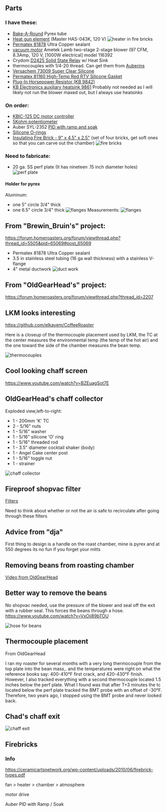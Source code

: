 
## Parts

### I have these:
 - [Bake-A-Round](http://www.pyrexlove.com/pyrex-bake-a-round/glassware/) Pyrex tube 
 - [Heat gun element](https://www.zoro.com/i/G0394895/) (Master HAS-043K, 120 V)
 ![heater in fire bricks](images/firebricks-with-heater.gif)
 - [Permatex 81878](https://www.zoro.com/i/G2802633/) Ultra Copper sealant
 - [vacuum motor](https://www.zoro.com/i/G0986632/)
    Ametek Lamb two-stage 2-stage blower (97 CFM, 8.3Amp, 120 V, [1000W electrical] model 116392
 - Crydom [D2425 Solid State Relay](https://www.hbcontrols.com/product-page/d2425) w/ Heat Sink
 - thermocouples with 1/4-20 thread.  Can get them from [Auberins](https://www.auberins.com/index.php?main_page=index&cPath=3)
 - [Versachem 73009 Super Clear Silicone](https://www.amazon.com/dp/B0002JN5I8/ref=cm_sw_em_r_mt_dp_U_bztwEbQMZ44DX)
 - [Permatex 81160 High-Temp Red RTV Silicone Gasket](https://www.amazon.com/dp/B0002UEN1A/ref=cm_sw_em_r_mt_dp_U_eztwEbTB3FWX0)
 - [Plug-In Horsepower Resistor (KB 9842)](https://www.amazon.com/dp/B007YA2SJ0/ref=cm_sw_em_r_mt_dp_U_hztwEbJN1BJ7B)
 - [KB Electronics auxiliary heatsink 9861](https://acim.nidec.com/drives/kbelectronics/-/media/kbelectronics/documents/dc-drives/data-sheets/9861.ashx?la=en)
    Probably not needed as I will likely not run the blower maxed out,
but I always use heatsinks


### On order:
 - [KBIC-125 DC motor controller](https://acim.nidec.com/drives/kbelectronics/-/media/kbelectronics/documents/dc-drives/data-sheets/kbic-0719.ashx?la=en)
 - [5Kohm potentiometer](https://www.amazon.com/dp/B07DHG6SYS/ref=cm_sw_em_r_mt_dp_U_0wtwEb4S71QP0)
 - Auber SYL-2352 [PID with ramp and soak](https://www.auberins.com/images/Manual/SYL-2352P%20Manual.pdf)
 - [Silicone O-rings](https://www.amazon.com/dp/B000FN0Z98/ref=cm_sw_em_r_mt_dp_U_nstwEbZ1QKNF5)
 - [Insulating Fire Brick - 9" x 4.5" x 2.5"](https://www.amazon.com/dp/B07XVSCNZV/ref=cm_sw_em_r_mt_dp_U_2ZtwEbMGV0W62) (set of four bricks, get soft ones so that you can carve out the chamber)
    ![fire bricks](images/firebricks.gif)

### Need to fabricate:
 - 20 ga. SS perf plate (It has nineteen .15 inch diameter holes)
 ![perf plate](images/perf_plate.jpg)
#### Holder for pyrex

Aluminum:
 - one 5" circle 3/4" thick
 - one 6.5" circle 3/4" thick
 ![flanges](images/bake-a-round-flanges.jpg)
Measurements:
 ![flanges](images/jims_adapter_ring_copy.jpg)

## From "Brewin_Bruin's" project:
https://forum.homeroasters.org/forum/viewthread.php?thread_id=5505&pid=65069#post_65069

 - Permatex 81878 Ultra Copper sealant
 - 3.5 in stainless steel tubing (16 ga wall thickness) with a stainless V-flange
 - 4" metal ductwork
 ![duct work](images/duct-work.gif)
 
## From "OldGearHead's" project:
https://forum.homeroasters.org/forum/viewthread.php?thread_id=2207
 
## LKM looks interesting
https://github.com/elkayem/CoffeeRoaster

Here is a closeup of the thermocouple placement used by LKM, 
the TC at the center measures the environmental temp (the 
temp of the hot air) and the one toward the side of the chamber 
measures the bean temp.

![thermocouples](images/Dual-thermocouples.jpg)

## Cool looking chaff screen
https://www.youtube.com/watch?v=BZEuagSot7E

## OldGearHead's chaff collector

Exploded view,left-to-right:
 - 1 - 200mm 'K' TC
 - 2 - 5/16" nuts
 - 1 - 5/16" washer
 - 1 - 5/16" silicone 'O' ring
 - 1 - 5/16" threaded rod
 - 1 - 3.5" diameter cocktail shaker (body)
 - 1 - Angel Cake center post
 - 1 - 5/16" toggle nut
 - 1 - strainer

![chaff collector](images/chaffcollecter.jpg)

## Fireproof shopvac filter
[Filters](https://www.amazon.com/dp/B083W6564Q/ref=cm_sw_em_r_mt_dp_U_UTFvEbEZHSGZH)

Need to think about whether or not the air is safe to 
recirculate after going through these filters

## Advice from "dja"
First thing to design is a handle on the roast chamber, 
mine is pyrex and at 550 degrees its no fun if you forget 
your mitts

## Removing beans from roasting chamber
[Video from OldGearHead](https://www.youtube.com/watch?v=uDQoVGO9Ac4)

## Better way to remove the beans
No shopvac needed, use the pressure of the blower and 
seal off the exit with a rubber seal.  This forces the 
beans through a hose.
https://www.youtube.com/watch?v=VxOij89bTOU

![hose for beans](images/hose-for-beans.png)

## Thermocouple placement

From OldGearHead

I ran my roaster for several months with a very long 
thermocouple from the top plate into the bean mass,. 
and the temperatures were right on what the reference 
books say: 400-410°F first crack, and 420-430°F finish. 
However, I also tracked everything with a second thermocouple 
located 1.5 inches below the perf plate. What I found 
was that after T+3 minutes the tc located below the perf 
plate tracked the BMT probe with an offset of -30°F. 
Therefore, two years ago, I stopped using the BMT probe 
and never looked back.


## Chad's chaff exit
![chaff exit](images/CHAFF.jpg)

## Firebricks

### Info
https://ceramicartsnetwork.org/wp-content/uploads/2010/06/firebrick-types.pdf

fan > heater > chamber > atmosphere

motor drive

Auber PID with Ramp / Soak
